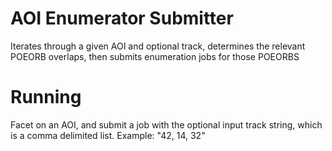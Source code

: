 # AOI Enumerator Submitter

Iterates through a given AOI and optional track, determines the relevant POEORB overlaps, then submits enumeration jobs for those POEORBS

# Running
Facet on an AOI, and submit a job with the optional input track string, which is a comma delimited list. Example: "42, 14, 32"

